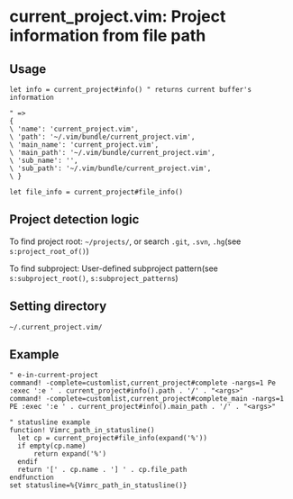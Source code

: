 # current_project.vim: Project information from file path

## Usage

```vim
let info = current_project#info() " returns current buffer's information

" =>
{
\ 'name': 'current_project.vim',
\ 'path': '~/.vim/bundle/current_project.vim',
\ 'main_name': 'current_project.vim',
\ 'main_path': '~/.vim/bundle/current_project.vim',
\ 'sub_name': '',
\ 'sub_path': '~/.vim/bundle/current_project.vim',
\ }

let file_info = current_project#file_info()
```

## Project detection logic

To find project root: `~/projects/`, or search `.git`, `.svn`, `.hg`(see `s:project_root_of()`)

To find subproject: User-defined subproject pattern(see `s:subproject_root()`, `s:subproject_patterns`)

## Setting directory

`~/.current_project.vim/`

## Example

```vim
" e-in-current-project
command! -complete=customlist,current_project#complete -nargs=1 Pe :exec ':e ' . current_project#info().path . '/' . "<args>"
command! -complete=customlist,current_project#complete_main -nargs=1 PE :exec ':e ' . current_project#info().main_path . '/' . "<args>"
```

```vim
" statusline example
function! Vimrc_path_in_statusline()
  let cp = current_project#file_info(expand('%'))
  if empty(cp.name)
	  return expand('%')
  endif
  return '[' . cp.name . '] ' . cp.file_path
endfunction
set statusline=%{Vimrc_path_in_statusline()}
```
